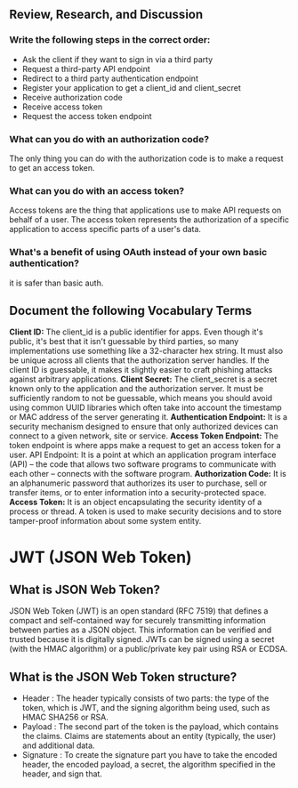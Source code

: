 ## Review, Research, and Discussion
### Write the following steps in the correct order: 
* Ask the client if they want to sign in via a third party
* Request a third-party API endpoint
* Redirect to a third party authentication endpoint
* Register your application to get a client_id and client_secret
* Receive authorization code
* Receive access token
* Request the access token endpoint


### What can you do with an authorization code?
The only thing you can do with the authorization code is to make a request to get an access token.
### What can you do with an access token?
Access tokens are the thing that applications use to make API requests on behalf of a user. The access token represents the authorization of a specific application to access specific parts of a user's data.
### What's a benefit of using OAuth instead of your own basic authentication?
it is safer than basic auth.
## Document the following Vocabulary Terms
**Client ID:** The client_id is a public identifier for apps. Even though it's public, it's best that it isn't guessable by third parties, so many implementations use something like a 32-character hex string. It must also be unique across all clients that the authorization server handles. If the client ID is guessable, it makes it slightly easier to craft phishing attacks against arbitrary applications.
**Client Secret:** The client_secret is a secret known only to the application and the authorization server. It must be sufficiently random to not be guessable, which means you should avoid using common UUID libraries which often take into account the timestamp or MAC address of the server generating it.
**Authentication Endpoint:** It is a security mechanism designed to ensure that only authorized devices can connect to a given network, site or service.
**Access Token Endpoint:** The token endpoint is where apps make a request to get an access token for a user. API Endpoint: It is a point at which an application program interface (API) – the code that allows two software programs to communicate with each other – connects with the software program.
**Authorization Code:** It is an alphanumeric password that authorizes its user to purchase, sell or transfer items, or to enter information into a security-protected space.
**Access Token:** It is an object encapsulating the security identity of a process or thread. A token is used to make security decisions and to store tamper-proof information about some system entity.
# JWT (JSON Web Token)
## What is JSON Web Token?
JSON Web Token (JWT) is an open standard (RFC 7519) that defines a compact and self-contained way for securely transmitting information between parties as a JSON object. This information can be verified and trusted because it is digitally signed. JWTs can be signed using a secret (with the HMAC algorithm) or a public/private key pair using RSA or ECDSA.
## What is the JSON Web Token structure?
* Header : The header typically consists of two parts: the type of the token, which is JWT, and the signing algorithm being used, such as HMAC SHA256 or RSA.
* Payload : The second part of the token is the payload, which contains the claims. Claims are statements about an entity (typically, the user) and additional data.
* Signature : To create the signature part you have to take the encoded header, the encoded payload, a secret, the algorithm specified in the header, and sign that.